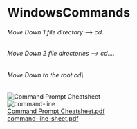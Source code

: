 # WindowsCommands
###### Move Down 1 file directory --> cd..
###### Move Down 2 file directories --> cd..\..
###### Move Down to the root cd\

![Command Prompt Cheatsheet](https://github.com/user-attachments/assets/1bb7c57a-4290-4be6-aa6b-39b7debdf060)
</br>
![command-line](https://github.com/user-attachments/assets/610a55ed-c0fe-474f-9655-9965eb4cfd64)
</br>
[Command Prompt Cheatsheet.pdf](https://github.com/user-attachments/files/17080711/Command.Prompt.Cheatsheet.pdf)
</br>
[command-line-sheet.pdf](https://github.com/user-attachments/files/17080731/command-line-sheet.pdf)
